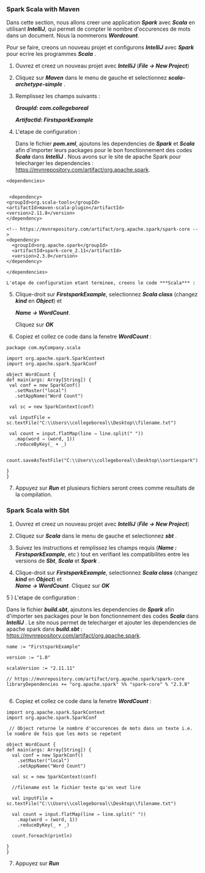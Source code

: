 ### Spark Scala with Maven ###

Dans cette section, nous allons creer une application ***Spark*** avec ***Scala*** en utilisant ***IntelliJ***, qui permet 
de compter le nombre d'occurences de mots dans un document. Nous la nommerons ***Wordcount***.

Pour se faire, creons un nouveau projet et configurons ***IntelliJ*** avec ***Spark*** pour ecrire les programmes ***Scala*** . 

1) Ouvrez et creez un nouveau projet avec ***IntelliJ*** (***File -> New Project***)

2) Cliquez sur ***Maven*** dans le menu de gauche et selectionnez ***scala-archetype-simple*** .

3) Remplissez les champs suivants : 

   ***GroupId: com.collegeboreal***
   
   ***ArtifactId: FirstsparkExample***
 
4) L'etape de configuration : 

   Dans le fichier ***pom.xml***, ajoutons les dependencies de ***Spark*** et ***Scala*** afin d'importer leurs packages pour le bon 
   fonctionnement des codes ***Scala*** dans ***IntelliJ*** . Nous avons sur le site de apache Spark pour telecharger les dependencies :
   https://mvnrepository.com/artifact/org.apache.spark.
   
  ```
  <dependencies>

  
   <dependency>
  <groupId>org.scala-tools</groupId>
  <artifactId>maven-scala-plugin</artifactId>
  <version>2.11.8</version>
</dependency>

<!-- https://mvnrepository.com/artifact/org.apache.spark/spark-core -->
<dependency>
    <groupId>org.apache.spark</groupId>
    <artifactId>spark-core_2.11</artifactId>
    <version>2.3.0</version>
</dependency>

</dependencies>

  ```
   
    L'etape de configuration etant terminee, creons le code ***Scala*** :
 
5)  Clique-droit sur ***FirstsparkExample***, selectionnez ***Scala class*** (changez ***kind*** en ***Object***) et   
    
    ***Name ->   WordCount***. 

    Cliquez sur ***OK*** 

6)  Copiez et collez ce code dans la fenetre ***WordCount*** : 

   ```
   package com.myCompany.scala
   
   import org.apache.spark.SparkContext
   import org.apache.spark.SparkConf
   
   object WordCount {
  def main(args: Array[String]) {
    val conf = new SparkConf()
      .setMaster("local")
      .setAppName("Word Count")
      
    val sc = new SparkContext(conf)
    
    val inputFile = sc.textFile("C:\\Users\\collegeboreal\\Desktop\\filename.txt")
    
    val count = input.flatMap(line ⇒ line.split(" "))
      .map(word ⇒ (word, 1))
      .reduceByKey(_ + _)
      
    count.saveAsTextFile("C:\\Users\\collegeboreal\\Desktop\\sortiespark")
    
  }
}
   
   ```
7) Appuyez sur ***Run*** et plusieurs fichiers seront crees comme resultats de la compilation.



### Spark Scala with Sbt ###

1) Ouvrez et creez un nouveau projet avec ***IntelliJ*** (***File -> New Project***)

2) Cliquez sur ***Scala*** dans le menu de gauche et selectionnez ***sbt*** .

3) Suivez les instructions et remplissez les champs requis (***Name : FirstsparkExample***, etc ) tout en verifiant les compatibilites 
   entre les versions de ***Sbt***, ***Scala*** et ***Spark*** .
 
 4) Clique-droit sur ***FirstsparkExample***, selectionnez ***Scala class*** (changez ***kind*** en ***Object***) et   
    ***Name ->   WordCount***. 
    Cliquez sur ***OK*** 
    
 5 ) L'etape de configuration : 

  Dans le fichier ***build.sbt***, ajoutons les dependencies de ***Spark***  afin d'importer ses packages pour le bon 
  fonctionnement des codes ***Scala*** dans ***IntelliJ*** . Le site nous permet de telecharger et ajouter les dependencies de  
  apache spark dans ***build.sbt*** :  https://mvnrepository.com/artifact/org.apache.spark.

  ```
name := "FirstsparkExample"

version := "1.0"

scalaVersion := "2.11.11"
  
  // https://mvnrepository.com/artifact/org.apache.spark/spark-core
libraryDependencies += "org.apache.spark" %% "spark-core" % "2.3.0"


  ```
  
6)  Copiez et collez ce code dans la fenetre ***WordCount*** :
  
  ```
  import org.apache.spark.SparkContext
  import org.apache.spark.SparkConf
   
   // Object returne le nombre d'occurences de mots dans un texte i.e. le nombre de fois que les mots se repetent
   
  object WordCount {
  def main(args: Array[String]) {
    val conf = new SparkConf()
      .setMaster("local")
      .setAppName("Word Count")
      
    val sc = new SparkContext(conf)
    
    //filename est le fichier texte qu'on veut lire 
    
    val inputFile = sc.textFile("C:\\Users\\collegeboreal\\Desktop\\filename.txt")
    
    val count = input.flatMap(line ⇒ line.split(" "))
      .map(word ⇒ (word, 1))
      .reduceByKey(_ + _)
      
    count.foreach(println)
   
  }
}
   ```
7) Appuyez sur ***Run*** 


   
